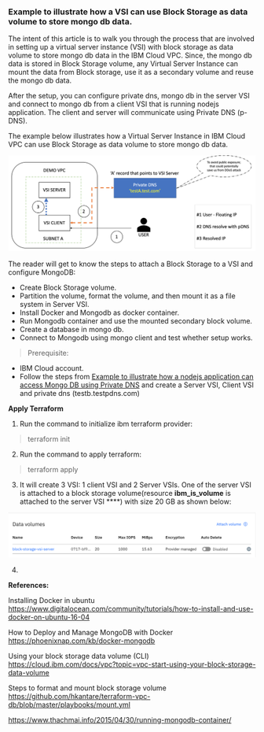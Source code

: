 ### Example to illustrate how a VSI can use Block Storage as data volume to store mongo db data.   

The intent of this article is to walk you through the process that are involved in setting up a virtual server instance (VSI) with block storage as data volume to store mongo db data in the IBM Cloud VPC. Since, the mongo db data is stored in Block Storage volume, any Virtual Server Instance can mount the data from Block storage, use it as a secondary volume and reuse the mongo db data.   

After the setup, you can configure private dns, mongo db in the server VSI and connect to mongo db from a client VSI that is running nodejs application. The client and server will communicate using Private DNS (p-DNS).

The example below illustrates how a Virtual Server Instance in IBM Cloud VPC can use Block Storage as data volume to store mongo db data.  

![Demo Overview](images/Demo-Overview.png)

The reader will get to know the steps to attach a Block Storage to a VSI and configure MongoDB:

- Create Block Storage volume. 
- Partition the volume, format the volume, and then mount it as a file system in Server VSI. 
- Install Docker and Mongodb as docker container.
- Run Mongodb container and use the mounted secondary block volume. 
- Create a database in mongo db.
- Connect to Mongodb using mongo client and test whether setup works.    

> Prerequisite:

- IBM Cloud account.   
- Follow the steps from [Example to illustrate how a nodejs application can access Mongo DB using Private DNS](https://github.com/IBM-Cloud/vnf-samples/blob/master/pdns-mongo-nodejs/README.md) and create a Server VSI, Client VSI and private dns (testb.testpdns.com)

**Apply Terraform**   

1. Run the command to initialize ibm terraform provider:  
> terraform init

2. Run the command to apply terraform:  
> terraform apply

3. It will create 3 VSI: 1 client VSI and 2 Server VSIs. One of the server VSI is attached to a block storage volume(resource **ibm_is_volume** is attached to the server VSI ****) with size 20 GB as shown below:  

![Block Storage Volume](images/Block-Storage-VSI.png)

4. 





**References:**

Installing Docker in ubuntu
https://www.digitalocean.com/community/tutorials/how-to-install-and-use-docker-on-ubuntu-16-04

How to Deploy and Manage MongoDB with Docker
https://phoenixnap.com/kb/docker-mongodb

Using your block storage data volume (CLI)
https://cloud.ibm.com/docs/vpc?topic=vpc-start-using-your-block-storage-data-volume

Steps to format and mount block storage volume 
https://github.com/hkantare/terraform-vpc-db/blob/master/playbooks/mount.yml

https://www.thachmai.info/2015/04/30/running-mongodb-container/















